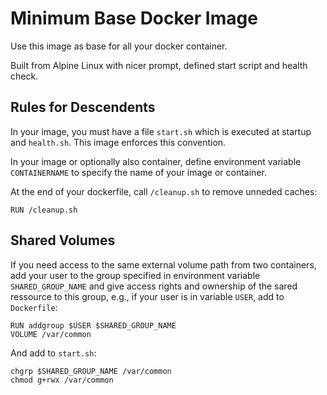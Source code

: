Minimum Base Docker Image
=========================

Use this image as base for all your docker container.

Built from Alpine Linux with nicer prompt, defined start script and
health check.


Rules for Descendents
---------------------

In your image, you must have a file `start.sh` which is executed at
startup and `health.sh`. This image enforces this convention.

In your image or optionally also container, define environment
variable `CONTAINERNAME` to specify the name of your image or container.

At the end of your dockerfile, call `/cleanup.sh` to remove unneded caches:

    RUN /cleanup.sh


Shared Volumes
--------------

If you need access to the same external volume path from two containers, add your user to the group specified in environment variable `SHARED_GROUP_NAME` and give access rights and ownership of the sared ressource to this group, e.g., if your user is in variable `USER`, add to `Dockerfile`:

    RUN addgroup $USER $SHARED_GROUP_NAME
    VOLUME /var/common

And add to `start.sh`:

    chgrp $SHARED_GROUP_NAME /var/common
    chmod g+rwx /var/common
